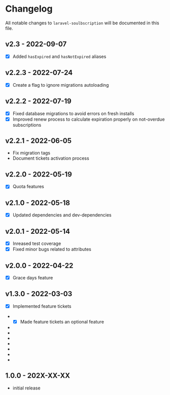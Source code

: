 # Changelog

All notable changes to `laravel-soulbscription` will be documented in this file.

## v2.3 - 2022-09-07

- [x] Added `hasExpired` and `hasNotExpired` aliases

## v2.2.3 - 2022-07-24

- [x] Create a flag to ignore migrations autoloading

## v2.2.2 - 2022-07-19

- [x] Fixed database migrations to avoid errors on fresh installs
- [x] Improved renew process to calculate expiration properly on not-overdue subscriptions

## v2.2.1 - 2022-06-05

- Fix migration tags
- Document tickets activation process

## v2.2.0 - 2022-05-19

- [x] Quota features

## v2.1.0 - 2022-05-18

- [x] Updated dependencies and dev-dependencies

## v2.0.1 - 2022-05-14

- [x] Inreased test coverage
- [x] Fixed minor bugs related to attributes

## v2.0.0 - 2022-04-22

- [x] Grace days feature

## v1.3.0 - 2022-03-03

- [x] Implemented feature tickets
- - [x] Made feature tickets an optional feature
- 
- 
- 
- 
- 
- 
- 

## 1.0.0 - 202X-XX-XX

- initial release
